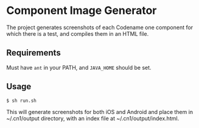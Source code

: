 # Component Image Generator

The project generates screenshots of each Codename one component for which there is a test, and compiles them in an HTML file.


## Requirements

Must have `ant` in your PATH, and `JAVA_HOME` should be set.

## Usage

~~~~
$ sh run.sh
~~~~

This will generate screenshots for both iOS and Android and place them in ~/.cn1/output directory, with an index file at ~/.cn1/output/index.html.